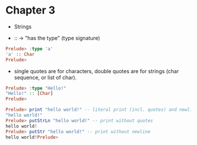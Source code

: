 # Chapter 3

- Strings

- :: -> "has the type" (type signature)

```haskell
Prelude> :type 'a'
'a' :: Char
Prelude>
```

- single quotes are for characters, double quotes are for strings (char
  sequence, or list of char).

```haskell
Prelude> :type "Hello!"
"Hello!" :: [Char]
Prelude>
```

```haskell
Prelude> print "hello world!" -- literal print (incl. quotes) and newline
"hello world!"
Prelude> putStrLn "hello world!" -- print without quotes
hello world!
Prelude> putStr "hello world!" -- print without newline
hello world!Prelude>
```
